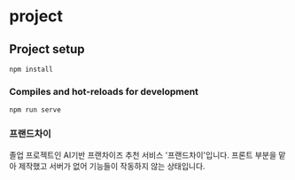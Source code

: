 # project

## Project setup
```
npm install
```

### Compiles and hot-reloads for development
```
npm run serve
```

### 프랜드차이
졸업 프로젝트인 AI기반 프랜차이즈 추천 서비스 '프랜드차이'입니다.
프론트 부분을 맡아 제작했고 서버가 없어 기능들이 작동하지 않는 상태입니다.
